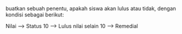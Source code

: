 buatkan sebuah penentu, apakah siswa akan lulus atau tidak, dengan kondisi sebagai berikut:

Nilai --> Status
10 --> Lulus
nilai selain 10 --> Remedial